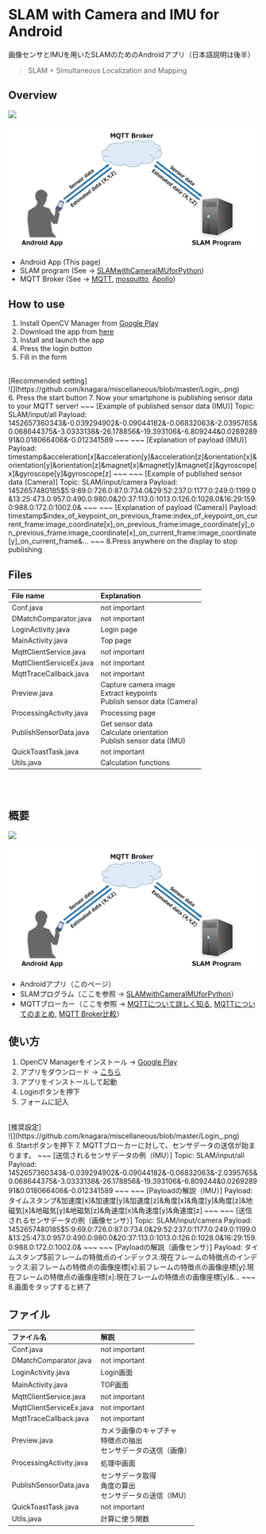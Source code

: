 # SLAM with Camera and IMU for Android
画像センサとIMUを用いたSLAMのためのAndroidアプリ（日本語説明は後半）

>SLAM = Simultaneous Localization and Mapping

## Overview

[![](http://img.youtube.com/vi/IDZ5fxp_XdY/0.jpg)](https://www.youtube.com/watch?v=IDZ5fxp_XdY)

![](https://github.com/knagara/miscellaneous/blob/master/Overview.png)

- Android App (This page)
- SLAM program (See -> [SLAMwithCameraIMUforPython](https://github.com/knagara/SLAMwithCameraIMUforPython))
- MQTT Broker (See -> [MQTT](http://mqtt.org/), [mosquitto](http://mosquitto.org/), [Apollo](https://activemq.apache.org/apollo/))

## How to use
1. Install OpenCV Manager from [Google Play](https://play.google.com/store/apps/details?id=org.opencv.engine)
2. Download the app from [here](https://github.com/knagara/miscellaneous/blob/master/SLAMwithCameraIMU.apk?raw=true)
3. Install and launch the app
4. Press the login button
5. Fill in the form
<br />
[Recommended setting]
<br />
![](https://github.com/knagara/miscellaneous/blob/master/Login_.png)
<br />
6. Press the start button
7. Now your smartphone is publishing sensor data to your MQTT server!
~~~
[Example of published sensor data (IMU)]
Topic: SLAM/input/all
Payload: 1452657360343&-0.039294902&-0.09044182&-0.06832063&-2.0395765&0.068644375&-3.0333138&-26.178856&-19.393106&-6.809244&0.026928991&0.018066406&-0.012341589
~~~
~~~
[Explanation of payload (IMU)]
Payload: timestamp&acceleration[x]&acceleration[y]&acceleration[z]&orientation[x]&orientation[y]&orientation[z]&magnet[x]&magnet[y]&magnet[z]&gyroscope[x]&gyroscope[y]&gyroscope[z]
~~~
~~~
[Example of published sensor data (Camera)]
Topic: SLAM/input/camera
Payload: 1452657480185$5:9:69.0:726.0:87.0:734.0&29:52:237.0:1177.0:249.0:1199.0&13:25:473.0:957.0:490.0:980.0&20:37:113.0:1013.0:126.0:1028.0&16:29:159.0:988.0:172.0:1002.0&
~~~
~~~
[Explanation of payload (Camera)]
Payload: timestamp$index_of_keypoint_on_previous_frame:index_of_keypoint_on_current_frame:image_coordinate[x]_on_previous_frame:image_coordinate[y]_on_previous_frame:image_coordinate[x]_on_current_frame:image_coordinate[y]_on_current_frame&...
~~~
8.Press anywhere on the display to stop publishing
 
## Files

|File name|Explanation|
|:--|:--|
|Conf.java|not important|
|DMatchComparator.java|not important|
|LoginActivity.java|Login page|
|MainActivity.java|Top page|
|MqttClientService.java|not important|
|MqttClientServiceEx.java|not important|
|MqttTraceCallback.java|not important|
|Preview.java|Capture camera image<br />Extract keypoints<br />Publish sensor data (Camera)|
|ProcessingActivity.java|Processing page|
|PublishSensorData.java|Get sensor data<br />Calculate orientation<br />Publish sensor data (IMU)|
|QuickToastTask.java|not important|
|Utils.java|Calculation functions|

<br /><br />

## 概要

[![](http://img.youtube.com/vi/IDZ5fxp_XdY/0.jpg)](https://www.youtube.com/watch?v=IDZ5fxp_XdY)

![](https://github.com/knagara/miscellaneous/blob/master/Overview.png)

- Androidアプリ（このページ）
- SLAMプログラム（ここを参照 -> [SLAMwithCameraIMUforPython](https://github.com/knagara/SLAMwithCameraIMUforPython)）
- MQTTブローカー（ここを参照 -> [MQTTについて詳しく知る](https://sango.shiguredo.jp/mqtt), [MQTTについてのまとめ](http://tdoc.info/blog/2014/01/27/mqtt.html), [MQTT Broker比較](http://acro-engineer.hatenablog.com/entry/2015/12/09/120500)）

## 使い方
1. OpenCV Managerをインストール → [Google Play](https://play.google.com/store/apps/details?id=org.opencv.engine)
2. アプリをダウンロード → [こちら](https://github.com/knagara/miscellaneous/blob/master/SLAMwithCameraIMU.apk?raw=true)
3. アプリをインストールして起動
4. Loginボタンを押下
5. フォームに記入
<br />
[推奨設定]
<br />
![](https://github.com/knagara/miscellaneous/blob/master/Login_.png)
<br />
6. Startボタンを押下
7. MQTTブローカーに対して、センサデータの送信が始まります。
~~~
[送信されるセンサデータの例（IMU）]
Topic: SLAM/input/all
Payload: 1452657360343&-0.039294902&-0.09044182&-0.06832063&-2.0395765&0.068644375&-3.0333138&-26.178856&-19.393106&-6.809244&0.026928991&0.018066406&-0.012341589
~~~
~~~
[Payloadの解説（IMU）]
Payload: タイムスタンプ&加速度[x]&加速度[y]&加速度[z]&角度[x]&角度[y]&角度[z]&地磁気[x]&地磁気[y]&地磁気[z]&角速度[x]&角速度[y]&角速度[z]
~~~
~~~
[送信されるセンサデータの例（画像センサ）]
Topic: SLAM/input/camera
Payload: 1452657480185$5:9:69.0:726.0:87.0:734.0&29:52:237.0:1177.0:249.0:1199.0&13:25:473.0:957.0:490.0:980.0&20:37:113.0:1013.0:126.0:1028.0&16:29:159.0:988.0:172.0:1002.0&
~~~
~~~
[Payloadの解説（画像センサ）]
Payload: タイムスタンプ$前フレームの特徴点のインデックス:現在フレームの特徴点のインデックス:前フレームの特徴点の画像座標[x]:前フレームの特徴点の画像座標[y]:現在フレームの特徴点の画像座標[x]:現在フレームの特徴点の画像座標[y]&...
~~~
8.画面をタップすると終了
 
## ファイル

|ファイル名|解説|
|:--|:--|
|Conf.java|not important|
|DMatchComparator.java|not important|
|LoginActivity.java|Login画面|
|MainActivity.java|TOP画面|
|MqttClientService.java|not important|
|MqttClientServiceEx.java|not important|
|MqttTraceCallback.java|not important|
|Preview.java|カメラ画像のキャプチャ<br />特徴点の抽出<br />センサデータの送信（画像）|
|ProcessingActivity.java|処理中画面|
|PublishSensorData.java|センサデータ取得<br />角度の算出<br />センサデータの送信（IMU）|
|QuickToastTask.java|not important|
|Utils.java|計算に使う関数|


